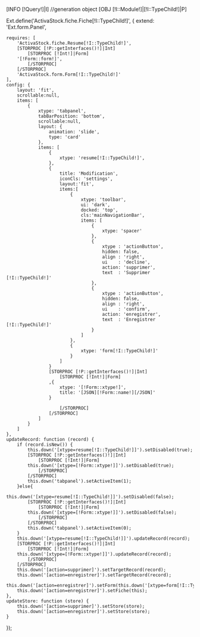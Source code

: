 [INFO [!Query!]|I]
//generation object
[OBJ [!I::Module!]|[!I::TypeChild!]|P]

Ext.define('ActivaStock.fiche.Fiche[!I::TypeChild!]', {
    extend: 'Ext.form.Panel',

    requires: [
        'ActivaStock.fiche.Resume[!I::TypeChild!]',
        [STORPROC [!P::getInterfaces()!]|Int]
            [STORPROC [!Int!]|Form]
        '[!Form::form!]',
            [/STORPROC]
        [/STORPROC]
        'ActivaStock.form.Form[!I::TypeChild!]'
    ],
    config: {
        layout: 'fit',
        scrollable:null,
        items: [
            {
                xtype: 'tabpanel',
                tabBarPosition: 'bottom',
                scrollable:null,
                layout: {
                    animation: 'slide',
                    type: 'card'
                },
                items: [
                    {
                        xtype: 'resume[!I::TypeChild!]',
                    },
                    {
                        title: 'Modification',
                        iconCls: 'settings',
                        layout:'fit',
                        items:[
                            {
                                xtype: 'toolbar',
                                ui: 'dark',
                                docked: 'top',
                                cls:'mainNavigationBar',
                                items: [
                                    {
                                        xtype: 'spacer'
                                    },
                                    {
                                        xtype : 'actionButton',
                                        hidden: false,
                                        align : 'right',
                                        ui    : 'decline',
                                        action: 'supprimer',
                                        text  : 'Supprimer [!I::TypeChild!]'
                                    },
                                    {
                                        xtype : 'actionButton',
                                        hidden: false,
                                        align : 'right',
                                        ui    : 'confirm',
                                        action: 'enregistrer',
                                        text  : 'Enregistrer [!I::TypeChild!]'
                                    }
                                ]
                            },
                            {
                                xtype: 'form[!I::TypeChild!]'
                            }
                        ]
                    }
                    [STORPROC [!P::getInterfaces()!]|Int]
                        [STORPROC [!Int!]|Form]
                    ,{
                        xtype: '[!Form::xtype!]',
                        title: '[JSON][!Form::name!][/JSON]'
                    }
                            
                        [/STORPROC]
                    [/STORPROC]
                ]
            }
        ]
    },
    updateRecord: function (record) {
        if (record.isNew()) {
            this.down('[xtype=resume[!I::TypeChild!]]').setDisabled(true);
            [STORPROC [!P::getInterfaces()!]|Int]
                [STORPROC [!Int!]|Form]
            this.down('[xtype=[!Form::xtype!]]').setDisabled(true);
                [/STORPROC]
            [/STORPROC]
            this.down('tabpanel').setActiveItem(1);
        }else{
            this.down('[xtype=resume[!I::TypeChild!]]').setDisabled(false);
            [STORPROC [!P::getInterfaces()!]|Int]
                [STORPROC [!Int!]|Form]
            this.down('[xtype=[!Form::xtype!]]').setDisabled(false);
                [/STORPROC]
            [/STORPROC]
            this.down('tabpanel').setActiveItem(0);
        }
        this.down('[xtype=resume[!I::TypeChild!]]').updateRecord(record);
        [STORPROC [!P::getInterfaces()!]|Int]
            [STORPROC [!Int!]|Form]
        this.down('[xtype=[!Form::xtype!]]').updateRecord(record);
            [/STORPROC]
        [/STORPROC]
        this.down('[action=supprimer]').setTargetRecord(record);
        this.down('[action=enregistrer]').setTargetRecord(record);
        this.down('[action=enregistrer]').setForm(this.down('[xtype=form[!I::TypeChild!]]'));
        this.down('[action=enregistrer]').setFiche(this);
    },
    updateStore: function (store) {
        this.down('[action=supprimer]').setStore(store);
        this.down('[action=enregistrer]').setStore(store);
    }
});